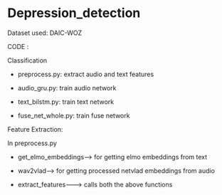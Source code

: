 # Depression_detection

Dataset used: DAIC-WOZ

CODE :

Classification

- preprocess.py: extract audio and text features

- audio_gru.py: train audio network
  
- text_bilstm.py: train text network
  
- fuse_net_whole.py: train fuse network

Feature Extraction:

In preprocess.py
- get_elmo_embeddings--> for getting elmo embeddings from text
  
- wav2vlad--> for getting processed netvlad embeddings from audio
  
- extract_features---> calls both the above functions
